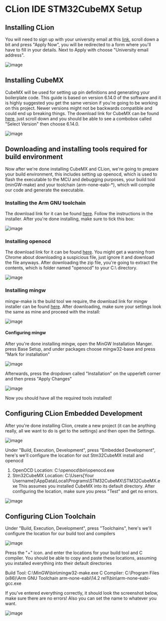 # CLion IDE STM32CubeMX Setup

## Installing CLion
You will need to sign up with your university email at this [link](https://www.jetbrains.com/community/education/#students), scroll down a bit and press "Apply Now", you will be redirected to a form where you'll have to fill in your details.
Next to Apply with choose "University email address".

![image](https://github.com/user-attachments/assets/e7659ac8-fad1-499f-88e2-4a16d185f548)

## Installing CubeMX
CubeMX will be used for setting up pin definitions and generating your boilerplate code.
This guide is based on version 6.14.0 of the software and it is highly suggested you get the same version if you're going to be working on this project. Newer versions might not be backwards compatible and could end up breaking things.
The download link for CubeMX can be found [here](https://www.st.com/en/development-tools/stm32cubemx.html), just scroll down and you should be able to see a combobox called "Select Version" then choose 6.14.0.

![image](https://github.com/user-attachments/assets/aee97c16-e737-411b-94fa-6c708197581c)


## Downloading and installing tools required for build environment
Now after we're done installing CubeMX and CLion, we're going to prepare your build environment, this includes setting up openocd, which is used to flash the executable to the MCU and debugging purposes, your build tool (minGW-make) and your toolchain (arm-none-eabi-*), which will compile our code and generate the executable.
### Installing the Arm GNU toolchain
The download link for it can be found [here](https://drive.google.com/file/d/158hINy_kgiKLzf6zWr_2zqL_ZSa81_dX/view?usp=drive_link).
Follow the instructions in the installer.
After you're done installing, make sure to tick this box:

![image](https://github.com/user-attachments/assets/4fe0f21a-a405-43ad-bb80-447b72cc8d9e)

### Installing openocd
The download link for it can be found [here](https://drive.google.com/file/d/14RiTFgcj9DMeWCuWvT7mSWQa3KFe1E0L/view?usp=drive_link).
You might get a warning from Chrome about downloading a suspicious file, just ignore it and download the file anyways.
After downloading the zip file, you're going to extract the contents, which is folder named "openocd" to your C:\ directory.

![image](https://github.com/user-attachments/assets/b33a7043-3161-4085-b74c-a8d7644d954c)

### Installing mingw
mingw-make is the build tool we require, the download link for mingw installer can be found [here](https://drive.google.com/file/d/1TSeXzfRw1Ry84np91ZoGA8Q7HScLFBuR/view?usp=drive_link).
After downloading, make sure your settings look the same as mine and proceed with the install: 

![image](https://github.com/user-attachments/assets/b8a21046-66a8-4b23-b4b1-4da26f3005e4)

#### Configuring mingw
After you're done installing mingw, open the MinGW Installation Manger. press Base Setup, and under packages choose mingw32-base and press "Mark for installation"

![image](https://github.com/user-attachments/assets/d720025c-5009-4b12-8138-a3908eeaca0c)

Afterwards, press the dropdown called "Installation" on the upperleft corner and then press "Apply Changes"

![image](https://github.com/user-attachments/assets/1f82fdd3-7aa6-41d4-ac71-046a63d77e1d)

Now you should have all the required tools installed!

## Configuring CLion Embedded Development

After you're done installing Clion, create a new project (it can be anything really, all we want to do is get to the settings) and then open the Settings.

![image](https://github.com/user-attachments/assets/0bc9d065-38f4-49bd-89ca-917b687e910f)

Under "Build, Execution, Development", press "Embedded Development", here's we'll configure the location for out Stm32CubeMX install and openocd
1. OpenOCD Location: C:\openocd\bin\openocd.exe
2. Stm32CubeMX Location: C:\Users\[Your Username]\AppData\Local\Programs\STM32CubeMX\STM32CubeMX.exe
This assumes you installed CubeMX into its default directory.
After configuring the location, make sure you press "Test" and get no errors.

![image](https://github.com/user-attachments/assets/544636c6-dba4-4a1f-b377-f60ca0f99152)

## Configuring CLion Toolchain

Under "Build, Execution, Development", press "Toolchains", here's we'll configure the location for our build tool and compilers

![image](https://github.com/user-attachments/assets/8b797330-039b-4190-ba35-09b2c551f305)

Press the "+" icon. and enter the locations for your build tool and C compiler.
You should be able to copy and paste these locations, assuming you installed everything into their default directories

Build Tool: C:\MinGW\bin\mingw32-make.exe
C Compiler: C:\Program Files (x86)\Arm GNU Toolchain arm-none-eabi\14.2 rel1\bin\arm-none-eabi-gcc.exe

If you've entered everything correctly, it should look the screenshot below, make sure there are no errors!
Also you can set the name to whatever you want.

![image](https://github.com/user-attachments/assets/26ffd992-d3b0-4cfb-aa6e-5116dfd6afa4)







